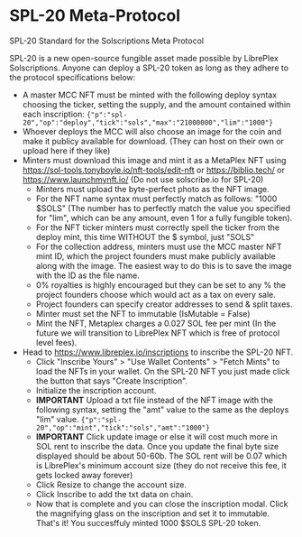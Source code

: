 # SPL-20 Meta-Protocol
SPL-20 Standard for the Solscriptions Meta Protocol

SPL-20 is a new open-source fungible asset made possible by LibrePlex Solscriptions. Anyone can deploy a SPL-20 token as long as they adhere to the protocol specifications below:

- A master MCC NFT must be minted with the following deploy syntax choosing the ticker, setting the supply, and the amount contained within each inscription: ```{"p":"spl-20","op":"deploy","tick":"sols","max":"21000000","lim":"1000"}```
- Whoever deploys the MCC will also choose an image for the coin and make it publicy available for download. (They can host on their own or upload here if they like)
- Minters must download this image and mint it as a MetaPlex NFT using https://sol-tools.tonyboyle.io/nft-tools/edit-nft or https://biblio.tech/ or https://www.launchmynft.io/ (Do not use solscribe.io for SPL-20)
   - Minters must upload the byte-perfect photo as the NFT image.
   - For the NFT name syntax must perfectly match as follows: "1000 $SOLS" (The number has to perfectly match the value you specified for "lim", which can be any amount, even 1 for a fully fungible token).
   - For the NFT ticker minters must correctly spell the ticker from the deploy mint, this time WITHOUT the $ symbol, just "SOLS"
   - For the collection address, minters must use the MCC master NFT mint ID, which the project founders must make publicly available along with the image. The easiest way to do this is to save the image with the ID as the file name.
   - 0% royalties is highly encouraged but they can be set to any % the project founders choose which would act as a tax on every sale. 
   - Project founders can specify creator addresses to send & split taxes.
   - Minter must set the NFT to immutable (IsMutable = False)
   - Mint the NFT, Metaplex charges a 0.027 SOL fee per mint (In the future we will transition to LibrePlex NFT which is free of protocol level fees).
- Head to https://www.libreplex.io/inscriptions to inscribe the SPL-20 NFT.
   - Click "Inscribe Yours" > "Use Wallet Contents" > "Fetch Mints" to load the NFTs in your wallet. On the SPL-20 NFT you just made click the button that says "Create Inscription".
   - Initialize the inscription account.
   - **IMPORTANT** Upload a txt file instead of the NFT image with the following syntax, setting the "amt" value to the same as the deploys "lim" value. ```{"p":"spl-20","op":"mint","tick":"sols","amt":"1000"}```
   - **IMPORTANT** Click update image or else it will cost much more in SOL rent to inscribe the data. Once you update the final byte size displayed should be about 50-60b. The SOL rent will be 0.07 which is LibrePlex's minimum account size (they do not receive this fee, it     gets locked away forever)
   - Click Resize to change the account size.
   - Click Inscribe to add the txt data on chain.
   - Now that is complete and you can close the inscription modal. Click the magnifying glass on the inscription and set it to immutable. That's it! You succesffuly minted 1000 $SOLS SPL-20 token.
